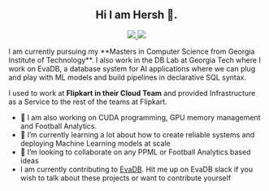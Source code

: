  <h2 align=center>
   Hi I am Hersh 👋. 
</h2>

<p align=center> 
  <a href="https://www.linkedin.com/in/hersh-dhillon/"> <img src=https://img.shields.io/badge/LinkedIn-0077B5?style=for-the-badge&logo=linkedin&logoColor=white> </a>
  <a href="https://twitter.com/DhillonHersh"> <img src=https://img.shields.io/badge/Twitter-1DA1F2?style=for-the-badge&logo=twitter&logoColor=white> </a>
</p>
I am currently pursuing my **Masters in Computer Science from Georgia Institute of Technology**. 
I also work in the DB Lab at Georgia Tech where I work on EvaDB, a database system for AI applications where we can plug and play with ML models and build pipelines in declarative SQL syntax. 

I used to work at **Flipkart in their Cloud Team** and provided Infrastructure as a Service to the rest of the teams at Flipkart.

- 🔭 I am also working on CUDA programming, GPU memory management and Football Analytics.
- 🌱 I’m currently learning a lot about how to create reliable systems and deploying Machine Learning models at scale
- 👯 I’m looking to collaborate on any PPML or Football Analytics based ideas
- I am currently contributing to [EvaDB](https://github.com/georgia-tech-db/evadb). Hit me up on EvaDB slack if you wish to talk about these projects or want to contribute yourself

<!--
**hershd23/hershd23** is a ✨ _special_ ✨ repository because its `README.md` (this file) appears on your GitHub profile.

Here are some ideas to get you started:

- 🔭 I’m currently working on ...
- 🌱 I’m currently learning ...
- 👯 I’m looking to collaborate on ...
- 🤔 I’m looking for help with ...
- 💬 Ask me about ...
- 📫 How to reach me: ...
- 😄 Pronouns: ...
- ⚡ Fun fact: ...
-->
